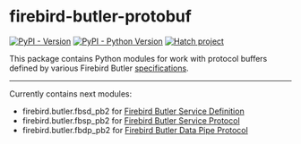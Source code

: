 # firebird-butler-protobuf

[![PyPI - Version](https://img.shields.io/pypi/v/firebird-butler-protobuf.svg)](https://pypi.org/project/firebird-butler-protobuf)
[![PyPI - Python Version](https://img.shields.io/pypi/pyversions/firebird-butler-protobuf.svg)](https://pypi.org/project/firebird-butler-protobuf)
[![Hatch project](https://img.shields.io/badge/%F0%9F%A5%9A-Hatch-4051b5.svg)](https://github.com/pypa/hatch)

This package contains Python modules for work with protocol buffers defined by various
Firebird Butler [specifications](https://firebird-butler.readthedocs.io/en/latest/specifications.html).

-----

Currently contains next modules:

- firebird.butler.fbsd_pb2 for [Firebird Butler Service Definition](https://firebird-butler.readthedocs.io/en/latest/rfc/3/FBSD.html)
- firebird.butler.fbsp_pb2 for [Firebird Butler Service Protocol](https://firebird-butler.readthedocs.io/en/latest/rfc/4/FBSP.html)
- firebird.butler.fbdp_pb2 for [Firebird Butler Data Pipe Protocol](https://firebird-butler.readthedocs.io/en/latest/rfc/9/FBDP.html)
